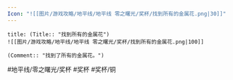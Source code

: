 ```yaml
---
Icon: "![[图片/游戏攻略/地平线/地平线 零之曙光/奖杯/找到所有的金属花.png|30]]"
---
```

```ad-common-bronze-trophy
title: (Title:: "找到所有的金属花")
![[图片/游戏攻略/地平线/地平线 零之曙光/奖杯/找到所有的金属花.png|100]]

(Comment:: "找到了所有的金属花。")
```

#地平线/零之曙光/奖杯 #奖杯 #奖杯/铜
